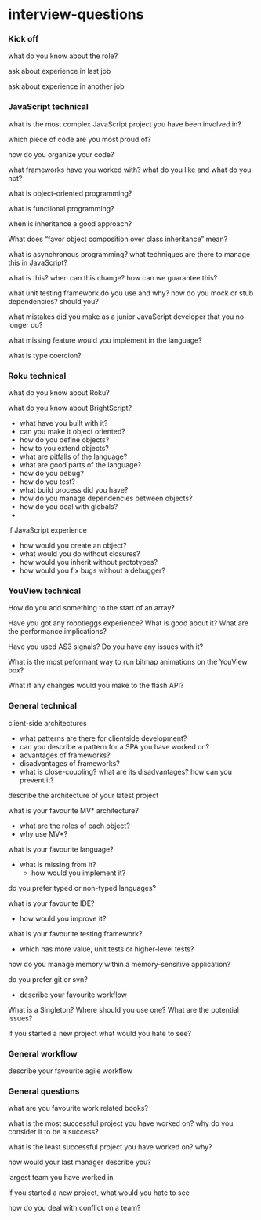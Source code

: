 interview-questions
===================

### Kick off

what do you know about the role?

ask about experience in last job

ask about experience in another job

### JavaScript technical

what is the most complex JavaScript project you have been involved in?

which piece of code are you most proud of?

how do you organize your code?

what frameworks have you worked with? what do you like and what do you not?

what is object-oriented programming?

what is functional programming?

when is inheritance a good approach?

What does “favor object composition over class inheritance” mean?

what is asynchronous programming? what techniques are there to manage this in JavaScript?

what is this? when can this change? how can we guarantee this?

what unit testing framework do you use and why? how do you mock or stub dependencies? should you?

what mistakes did you make as a junior JavaScript developer that you no longer do?

what missing feature would you implement in the language?

what is type coercion?





### Roku technical

what do you know about Roku?

what do you know about BrightScript?

  - what have you built with it?
  - can you make it object oriented?
  - how do you define objects?
  - how to you extend objects?
  - what are pitfalls of the language?
  - what are good parts of the language?
  - how do you debug?
  - how do you test?
  - what build process did you have?
  - how do you manage dependencies between objects?
  - how do you deal with globals?
  - 

if JavaScript experience
  - how would you create an object?
  - what would you do without closures?
  - how would you inherit without prototypes?
  - how would you fix bugs without a debugger?

### YouView technical

How do you add something to the start of an array?

Have you got any robotleggs experience? What is good about it? What are the performance implications?

Have you used AS3 signals? Do you have any issues with it?

What is the most peformant way to run bitmap animations on the YouView box?

What if any changes would you make to the flash API?

### General technical

client-side architectures

  - what patterns are there for clientside development?
  - can you describe a pattern for a SPA you have worked on?
  - advantages of frameworks?
  - disadvantages of frameworks?
  - what is close-coupling? what are its disadvantages? how can you prevent it?

describe the architecture of your latest project

what is your favourite MV* architecture?
  - what are the roles of each object?
  - why use MV*?

what is your favourite language?
  - what is missing from it?
    - how would you implement it?

do you prefer typed or non-typed languages?

what is your favourite IDE?
  - how would you improve it?

what is your favourite testing framework?
  - which has more value, unit tests or higher-level tests?

how do you manage memory within a memory-sensitive application?

do you prefer git or svn?
  - describe your favourite workflow

What is a Singleton? Where should you use one? What are the potential issues?

If you started a new project what would you hate to see?

### General workflow

describe your favourite agile workflow

### General questions

what are you favourite work related books?

what is the most successful project you have worked on? why do you consider it to be a success?

what is the least successful project you have worked on? why?

how would your last manager describe you?

largest team you have worked in

if you started a new project, what would you hate to see

how do you deal with conflict on a team?
